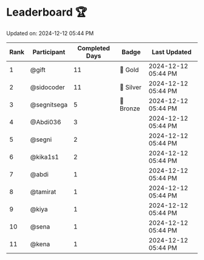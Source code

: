 # Leaderboard 🏆

Updated on: 2024-12-12 05:44 PM

| Rank | Participant       | Completed Days | Badge      | Last Updated         |
|------|-------------------|----------------|------------|----------------------|
| 1    | @gift             | 11             | 🏅 Gold     | 2024-12-12 05:44 PM |
| 2    | @sidocoder        | 11             | 🥈 Silver   | 2024-12-12 05:44 PM |
| 3    | @segnitsega       | 5              | 🥉 Bronze   | 2024-12-12 05:44 PM |
| 4    | @Abdi036          | 3              |            | 2024-12-12 05:44 PM |
| 5    | @segni            | 2              |            | 2024-12-12 05:44 PM |
| 6    | @kika1s1          | 2              |            | 2024-12-12 05:44 PM |
| 7    | @abdi             | 1              |            | 2024-12-12 05:44 PM |
| 8    | @tamirat          | 1              |            | 2024-12-12 05:44 PM |
| 9    | @kiya             | 1              |            | 2024-12-12 05:44 PM |
| 10   | @sena             | 1              |            | 2024-12-12 05:44 PM |
| 11   | @kena             | 1              |            | 2024-12-12 05:44 PM |
